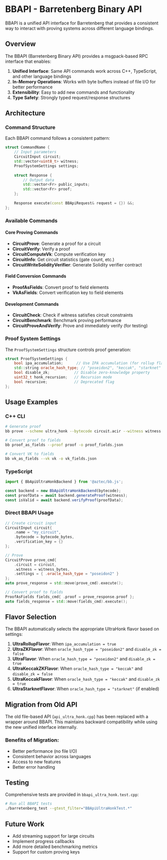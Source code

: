 # BBAPI - Barretenberg Binary API

BBAPI is a unified API interface for Barretenberg that provides a consistent way to interact with proving systems across different language bindings.

## Overview

The BBAPI (Barretenberg Binary API) provides a msgpack-based RPC interface that enables:

1. **Unified Interface**: Same API commands work across C++, TypeScript, and other language bindings
2. **In-Memory Operations**: Works with byte buffers instead of file I/O for better performance
3. **Extensibility**: Easy to add new commands and functionality
4. **Type Safety**: Strongly typed request/response structures

## Architecture

### Command Structure

Each BBAPI command follows a consistent pattern:

```cpp
struct CommandName {
    // Input parameters
    CircuitInput circuit;
    std::vector<uint8_t> witness;
    ProofSystemSettings settings;
    
    struct Response {
        // Output data
        std::vector<Fr> public_inputs;
        std::vector<Fr> proof;
    };
    
    Response execute(const BBApiRequest& request = {}) &&;
};
```

### Available Commands

#### Core Proving Commands

- **CircuitProve**: Generate a proof for a circuit
- **CircuitVerify**: Verify a proof
- **CircuitComputeVk**: Compute verification key
- **CircuitInfo**: Get circuit statistics (gate count, etc.)
- **CircuitWriteSolidityVerifier**: Generate Solidity verifier contract

#### Field Conversion Commands

- **ProofAsFields**: Convert proof to field elements
- **VkAsFields**: Convert verification key to field elements

#### Development Commands

- **CircuitCheck**: Check if witness satisfies circuit constraints
- **CircuitBenchmark**: Benchmark proving performance
- **CircuitProveAndVerify**: Prove and immediately verify (for testing)

### Proof System Settings

The `ProofSystemSettings` structure controls proof generation:

```cpp
struct ProofSystemSettings {
    bool ipa_accumulation;      // Use IPA accumulation (for rollup flavor)
    std::string oracle_hash_type; // "poseidon2", "keccak", "starknet"
    bool disable_zk;           // Disable zero-knowledge property
    uint32_t honk_recursion;   // Recursion mode
    bool recursive;            // Deprecated flag
};
```

## Usage Examples

### C++ CLI

```bash
# Generate proof
bb prove --scheme ultra_honk --bytecode circuit.acir --witness witness.gz -o proof

# Convert proof to fields
bb proof_as_fields --proof proof -o proof_fields.json

# Convert VK to fields
bb vk_as_fields --vk vk -o vk_fields.json
```

### TypeScript

```typescript
import { BbApiUltraHonkBackend } from '@aztec/bb.js';

const backend = new BbApiUltraHonkBackend(bytecode);
const proofData = await backend.generateProof(witness);
const isValid = await backend.verifyProof(proofData);
```

### Direct BBAPI Usage

```cpp
// Create circuit input
CircuitInput circuit{
    .name = "my_circuit",
    .bytecode = bytecode_bytes,
    .verification_key = {}
};

// Prove
CircuitProve prove_cmd{
    .circuit = circuit,
    .witness = witness_bytes,
    .settings = { .oracle_hash_type = "poseidon2" }
};
auto prove_response = std::move(prove_cmd).execute();

// Convert proof to fields
ProofAsFields fields_cmd{ .proof = prove_response.proof };
auto fields_response = std::move(fields_cmd).execute();
```

## Flavor Selection

The BBAPI automatically selects the appropriate UltraHonk flavor based on settings:

1. **UltraRollupFlavor**: When `ipa_accumulation = true`
2. **UltraZKFlavor**: When `oracle_hash_type = "poseidon2"` and `disable_zk = false`
3. **UltraFlavor**: When `oracle_hash_type = "poseidon2"` and `disable_zk = true`
4. **UltraKeccakZKFlavor**: When `oracle_hash_type = "keccak"` and `disable_zk = false`
5. **UltraKeccakFlavor**: When `oracle_hash_type = "keccak"` and `disable_zk = true`
6. **UltraStarknetFlavor**: When `oracle_hash_type = "starknet"` (if enabled)

## Migration from Old API

The old file-based API (`api_ultra_honk.cpp`) has been replaced with a wrapper around BBAPI. This maintains backward compatibility while using the new unified interface internally.

### Benefits of Migration:
- Better performance (no file I/O)
- Consistent behavior across languages
- Access to new features
- Better error handling

## Testing

Comprehensive tests are provided in `bbapi_ultra_honk.test.cpp`:

```bash
# Run all BBAPI tests
./barretenberg_test --gtest_filter="BBApiUltraHonkTest.*"
```

## Future Work

- Add streaming support for large circuits
- Implement progress callbacks
- Add more detailed benchmarking metrics
- Support for custom proving keys